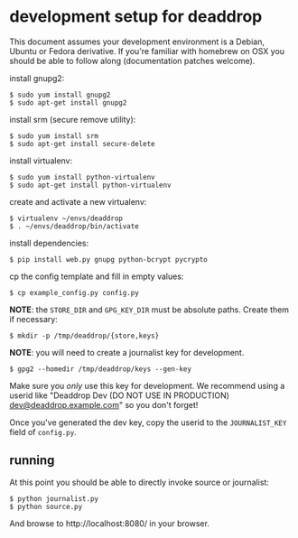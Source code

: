 development setup for deaddrop
==============================

This document assumes your development environment is a Debian, Ubuntu
or Fedora derivative.  If you're familiar with homebrew on OSX you
should be able to follow along (documentation patches welcome).

install gnupg2:

    $ sudo yum install gnupg2
    $ sudo apt-get install gnupg2

install srm (secure remove utility):

	$ sudo yum install srm
	$ sudo apt-get install secure-delete

install virtualenv:

	$ sudo yum install python-virtualenv
	$ sudo apt-get install python-virtualenv

create and activate a new virtualenv:

	$ virtualenv ~/envs/deaddrop
	$ . ~/envs/deaddrop/bin/activate

install dependencies:

	$ pip install web.py gnupg python-bcrypt pycrypto

cp the config template and fill in empty values:

	$ cp example_config.py config.py

**NOTE**: the `STORE_DIR` and `GPG_KEY_DIR` must be absolute paths.
Create them if necessary:

    $ mkdir -p /tmp/deaddrop/{store,keys}

**NOTE**: you will need to create a journalist key for development.

    $ gpg2 --homedir /tmp/deaddrop/keys --gen-key

Make sure you *only* use this key for development. We recommend using a userid
like "Deaddrop Dev (DO NOT USE IN PRODUCTION) <dev@deaddrop.example.com>" so
you don't forget!

Once you've generated the dev key, copy the userid to the `JOURNALIST_KEY`
field of `config.py`.

running
-------

At this point you should be able to directly invoke source or
journalist:

	$ python journalist.py
	$ python source.py

And browse to http://localhost:8080/ in your browser.
